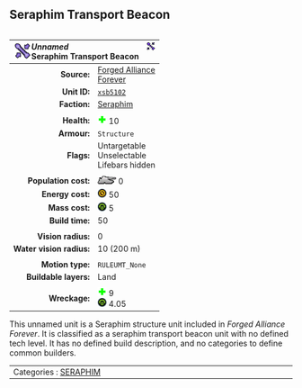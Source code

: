 Seraphim Transport Beacon
----
<table align="right">
    <thead>
        <tr>
            <th align="left" colspan="2">
                <img align="left" src="icons/units/XSB5102_icon.png" title="The unit icon" /><img align="right" src="icons/strategicicons/icon_strategic_ferrypoint_rest.png" title="icon_strategic_ferrypoint" /><i>Unnamed</i><br />Seraphim Transport Beacon
            </th>
        </tr>
    </thead>
    <tbody>
        <tr>
            <td align="right"><strong>Source:</strong></td>
            <td><a href="Forged Alliance Forever">Forged Alliance<br />Forever</a></td>
        </tr>
        <tr>
            <td align="right"><strong>Unit ID:</strong></td>
            <td><a href="https://github.com/FAForever/fa/D:/faf-development/fa/units/XSB5102/XSB5102_unit.bp"><code>xsb5102</code></a></td>
        </tr>
        <tr>
            <td align="right"><strong>Faction:</strong></td>
            <td><a href="_categories.SERAPHIM">Seraphim</a></td>
        </tr>
        <tr><td align="center" colspan="2"></td></tr>
        <tr>
            <td align="right"><strong>Health:</strong></td>
            <td><img src="icons/health.png" title="Health" /> 10</td>
        </tr>
        <tr>
            <td align="right"><strong>Armour:</strong></td>
            <td><code>Structure</code></td>
        </tr>
        <tr>
            <td align="right"><strong>Flags:</strong></td>
            <td>Untargetable<br />Unselectable<br />Lifebars hidden</td>
        </tr>
        <tr><td align="center" colspan="2"></td></tr>
        <tr>
            <td align="right"><strong>Population cost:</strong></td>
            <td><img src="icons/tank.png" title="Unit" /> 0</td>
        </tr>
        <tr>
            <td align="right"><strong>Energy cost:</strong></td>
            <td><img src="icons/energy.png" title="Energy" /> 50</td>
        </tr>
        <tr>
            <td align="right"><strong>Mass cost:</strong></td>
            <td><img src="icons/mass.png" title="Mass" /> 5</td>
        </tr>
        <tr>
            <td align="right"><strong>Build time:</strong></td>
            <td>50</td>
        </tr>
        <tr><td align="center" colspan="2"></td></tr>
        <tr>
            <td align="right"><strong>Vision radius:</strong></td>
            <td>0</td>
        </tr>
        <tr>
            <td align="right"><strong>Water vision radius:</strong></td>
            <td> <span title="0.20 km, 0.12 mi">10 (200 m)</span></td>
        </tr>
        <tr><td align="center" colspan="2"></td></tr>
        <tr>
            <td align="right"><strong>Motion type:</strong></td>
            <td><code>RULEUMT_None</code></td>
        </tr>
        <tr>
            <td align="right"><strong>Buildable layers:</strong></td>
            <td>Land</td>
        </tr>
        <tr><td align="center" colspan="2"></td></tr>
        <tr>
            <td align="right"><strong>Wreckage:</strong></td>
            <td><img src="icons/health.png" title="Health" /> 9<br /><img src="icons/mass.png" title="Mass" /> 4.05</td>
        </tr>
    </tbody>
</table>

This unnamed unit is a Seraphim structure unit included in *Forged Alliance Forever*.
It is classified as a seraphim transport beacon unit with no defined tech level. It has no defined build description, and no categories to define common builders.

<table align="center">
<td width="1215px">Categories : 
<a href="_categories.SERAPHIM">SERAPHIM</a></td>
</table>
